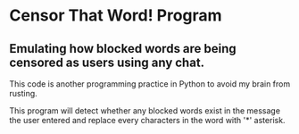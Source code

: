 # Censor That Word! Program

## Emulating how blocked words are being censored as users using any chat.

This code is another programming practice in Python to avoid my brain from rusting.

This program will detect whether any blocked words exist in the message the user entered and replace every characters in the word with '\*' asterisk.
